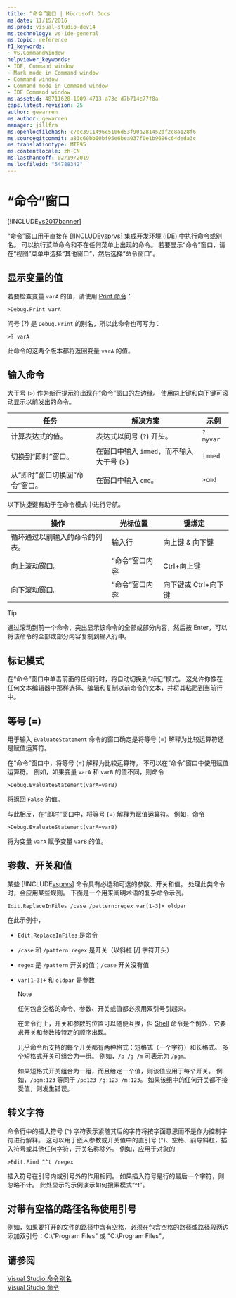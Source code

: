 ```yaml
---
title: “命令”窗口 | Microsoft Docs
ms.date: 11/15/2016
ms.prod: visual-studio-dev14
ms.technology: vs-ide-general
ms.topic: reference
f1_keywords:
- VS.CommandWindow
helpviewer_keywords:
- IDE, Command window
- Mark mode in Command window
- Command window
- Command mode in Command window
- IDE Command window
ms.assetid: 48711628-1909-4713-a73e-d7b714c77f8a
caps.latest.revision: 25
author: gewarren
ms.author: gewarren
manager: jillfra
ms.openlocfilehash: c7ec3911496c5106d53f90a281452df2c8a128f6
ms.sourcegitcommit: a83c60bb00bf95e6bea037f0e1b9696c64deda3c
ms.translationtype: MTE95
ms.contentlocale: zh-CN
ms.lasthandoff: 02/19/2019
ms.locfileid: "54788342"
---
```

# <a name="command-window"></a>“命令”窗口
[!INCLUDE[vs2017banner](../../includes/vs2017banner.md)]

  
“命令”窗口用于直接在 [!INCLUDE[vsprvs](../../includes/vsprvs-md.md)] 集成开发环境 (IDE) 中执行命令或别名。 可以执行菜单命令和不在任何菜单上出现的命令。 若要显示“命令”窗口，请在“视图”菜单中选择“其他窗口”，然后选择“命令窗口”。  
  
## <a name="displaying-the-values-of-variables"></a>显示变量的值  
 若要检查变量 `varA` 的值，请使用 [Print 命令](../../ide/reference/print-command.md)：  
  
```  
>Debug.Print varA  
```  
  
 问号 (?) 是 `Debug.Print` 的别名，所以此命令也可写为：  
  
```  
>? varA  
```  
  
 此命令的这两个版本都将返回变量 `varA` 的值。  
  
## <a name="entering-commands"></a>输入命令  
 大于号 (`>`) 作为新行提示符出现在“命令”窗口的左边缘。 使用向上键和向下键可滚动显示以前发出的命令。  
  
|任务|解决方案|示例|  
|----------|--------------|-------------|  
|计算表达式的值。|表达式以问号 (`?`) 开头。|`? myvar`|  
|切换到“即时”窗口。|在窗口中输入 `immed`，而不输入大于号 (>)|`immed`|  
|从“即时”窗口切换回“命令”窗口。|在窗口中输入 `cmd`。|`>cmd`|  
  
 以下快捷键有助于在命令模式中进行导航。  
  
|操作|光标位置|键绑定|  
|------------|---------------------|----------------|  
|循环通过以前输入的命令的列表。|输入行|向上键 & 向下键|  
|向上滚动窗口。|“命令”窗口内容|Ctrl+向上键|  
|向下滚动窗口。|“命令”窗口内容|向下键或 Ctrl+向下键|  
  
> [!TIP]
>  通过滚动到前一个命令，突出显示该命令的全部或部分内容，然后按 Enter，可以将该命令的全部或部分内容复制到输入行中。  
  
## <a name="mark-mode"></a>标记模式  
 在“命令”窗口中单击前面的任何行时，将自动切换到“标记”模式。 这允许你像在任何文本编辑器中那样选择、编辑和复制以前命令的文本，并将其粘贴到当前行中。  
  
## <a name="the-equals--sign"></a>等号 (=)  
 用于输入 `EvaluateStatement` 命令的窗口确定是将等号 (=) 解释为比较运算符还是赋值运算符。  
  
 在“命令”窗口中，将等号 (=) 解释为比较运算符。 不可以在“命令”窗口中使用赋值运算符。 例如，如果变量 `varA` 和 `varB` 的值不同，则命令  
  
```  
>Debug.EvaluateStatement(varA=varB)  
```  
  
 将返回 `False` 的值。  
  
 与此相反，在“即时”窗口中，将等号 (=) 解释为赋值运算符。 例如，命令  
  
```  
>Debug.EvaluateStatement(varA=varB)  
```  
  
 将为变量 `varA` 赋予变量 `varB` 的值。  
  
## <a name="parameters-switches-and-values"></a>参数、开关和值  
 某些 [!INCLUDE[vsprvs](../../includes/vsprvs-md.md)] 命令具有必选和可选的参数、开关和值。 处理此类命令时，会应用某些规则。 下面是一个用来阐明术语的复杂命令示例。  
  
```  
Edit.ReplaceInFiles /case /pattern:regex var[1-3]+ oldpar   
```  
  
 在此示例中，  
  
- `Edit.ReplaceInFiles` 是命令  
  
- `/case` 和 `/pattern:regex` 是开关（以斜杠 [/] 字符开头）  
  
- `regex` 是 `/pattern` 开关的值；`/case` 开关没有值  
  
- `var[1-3]+` 和 `oldpar` 是参数  
  
  > [!NOTE]
  >  任何包含空格的命令、参数、开关或值都必须用双引号引起来。  
  
  在命令行上，开关和参数的位置可以随便互换，但 [Shell](../../ide/reference/shell-command.md) 命令是个例外，它要求开关和参数按特定的顺序出现。  
  
  几乎命令所支持的每个开关都有两种格式：短格式（一个字符）和长格式。 多个短格式开关可组合为一组。 例如，`/p /g /m` 可表示为 `/pgm`。  
  
  如果短格式开关组合为一组，而且给定一个值，则该值应用于每个开关。 例如，`/pgm:123` 等同于 `/p:123 /g:123 /m:123`。 如果该组中的任何开关都不接受值，则发生错误。  
  
## <a name="escape-characters"></a>转义字符  
 命令行中的插入符号 (^) 字符表示紧随其后的字符将按字面意思而不是作为控制字符进行解释。 这可以用于嵌入参数或开关值中的直引号 (")、空格、前导斜杠，插入符号或其他任何字符，开关名称除外。 例如，应用于对象的  
  
```  
>Edit.Find ^^t /regex  
```  
  
 插入符号在引号内或引号外的作用相同。 如果插入符号是行的最后一个字符，则忽略不计。 此处显示的示例演示如何搜索模式“^t”。  
  
## <a name="use-quotes-for-path-names-with-spaces"></a>对带有空格的路径名称使用引号  
 例如，如果要打开的文件的路径中含有空格，必须在包含空格的路径或路径段两边添加双引号：C:\\"Program Files" 或 "C:\Program Files"。  
  
## <a name="see-also"></a>请参阅  
 [Visual Studio 命令别名](../../ide/reference/visual-studio-command-aliases.md)   
 [Visual Studio 命令](../../ide/reference/visual-studio-commands.md)
